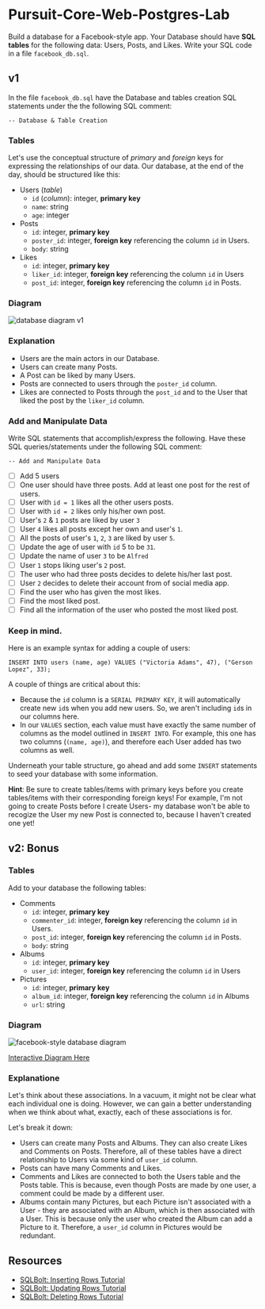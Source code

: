 # Pursuit-Core-Web-Postgres-Lab

Build a database for a Facebook-style app. Your Database should have **SQL tables** for the following data: Users, Posts, and Likes. Write your SQL code in a file `facebook_db.sql`. 


## v1

In the file `facebook_db.sql` have the Database and tables creation SQL statements under the the following SQL comment:
```
-- Database & Table Creation
```

### Tables

Let's use the conceptual structure of _primary_ and _foreign_ keys for expressing the relationships of our data. Our database, at the end of the day, should be structured like this:

- Users (_table_)
  - `id` (_column_): integer, **primary key**
  - `name`: string
  - `age`: integer
- Posts
  - `id`: integer, **primary key**
  - `poster_id`: integer, **foreign key** referencing the column `id` in Users.
  - `body`: string
- Likes
  - `id`: integer, **primary key**
  - `liker_id`: integer, **foreign key** referencing the column `id` in Users
  - `post_id`: integer, **foreign key** referencing the column `id` in Posts.

### Diagram
![database diagram v1](./assets/facebook_db_diagram_v1.png)

### Explanation

- Users are the main actors in our Database.
- Users can create many Posts.
- A Post can be liked by many Users.
- Posts are connected to users through the `poster_id` column.
- Likes are connected to Posts through the `post_id` and to the User that liked the post by the `liker_id` column.

### Add and Manipulate Data

Write SQL statements that accomplish/express the following. Have these SQL queries/statements under the following SQL comment:
```
-- Add and Manipulate Data
```

- [ ] Add 5 users
- [ ] One user should have three posts. Add at least one post for the rest of users. 
- [ ] User with `id = 1` likes all the other users posts.
- [ ] User with `id = 2` likes only his/her own post.
- [ ] User's `2` & `1` posts are liked by user `3` 
- [ ] User `4` likes all posts except her own and user's `1`.
- [ ] All the posts of user's `1`, `2`, `3` are liked by user `5`.
- [ ] Update the age of user with `id` 5 to be `31`.
- [ ] Update the name of user `3` to be `Alfred`
- [ ] User `1` stops liking user's `2` post.
- [ ] The user who had three posts decides to delete his/her last post.
- [ ] User `2` decides to delete their account from of social media app. 
- [ ] Find the user who has given the most likes.
- [ ] Find the most liked post.
- [ ] Find all the information of the user who posted the most liked post.

### Keep in mind.

Here is an example syntax for adding a couple of users:

```
INSERT INTO users (name, age) VALUES ("Victoria Adams", 47), ("Gerson Lopez", 33);
```

A couple of things are critical about this:

- Because the `id` column is a `SERIAL PRIMARY KEY`, it will automatically create new `id`s when you add new users. So, we aren't including `id`s in our columns here.
- In our `VALUES` section, each value must have exactly the same number of columns as the model outlined in `INSERT INTO`. For example, this one has two columns (`(name, age)`), and therefore each User added has two columns as well.

Underneath your table structure, go ahead and add some `INSERT` statements to seed your database with some information.

**Hint**: Be sure to create tables/items with primary keys before you create tables/items with their corresponding foreign keys! For example, I'm not going to create Posts before I create Users- my database won't be able to recogize the User my new Post is connected to, because I haven't created one yet!


## v2: Bonus

### Tables
Add to your database the following tables: 

- Comments
  - `id`: integer, **primary key**
  - `commenter_id`: integer, **foreign key** referencing the column `id` in Users.
  - `post_id`: integer, **foreign key** referencing the column `id` in Posts.
  - `body`: string
- Albums
  - `id`: integer, **primary key**
  - `user_id`: integer, **foreign key** referencing the column `id` in Users
- Pictures
  - `id`: integer, **primary key**
  - `album_id`: integer, **foreign key** referencing the column `id` in Albums
  - `url`: string

### Diagram
![facebook-style database diagram](./assets/facebook_style_db_diagram.png)

[Interactive Diagram Here](https://dbdiagram.io/d/5db872c3fa792a62f50da1a5)

### Explanatione
Let's think about these associations. In a vacuum, it might not be clear what each individual one is doing. However, we can gain a better understanding when we think about what, exactly, each of these associations is for.

Let's break it down:

- Users can create many Posts and Albums. They can also create Likes and Comments on Posts. Therefore, all of these tables have a direct relationship to Users via some kind of `user_id` column.
- Posts can have many Comments and Likes.
- Comments and Likes are connected to both the Users table and the Posts table. This is because, even though Posts are made by one user, a comment could be made by a different user.
- Albums contain many Pictures, but each Picture isn't associated with a User - they are associated with an Album, which is then associated with a User. This is because only the user who created the Album can add a Picture to it. Therefore, a `user_id` column in Pictures would be redundant.

## Resources

* [SQLBolt: Inserting Rows Tutorial](https://sqlbolt.com/lesson/inserting_rows)
* [SQLBolt: Updating Rows Tutorial](https://sqlbolt.com/lesson/updating_rows)
* [SQLBolt: Deleting Rows Tutorial](https://sqlbolt.com/lesson/inserting_rows)
